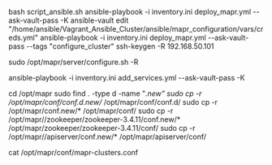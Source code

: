 
bash script_ansible.sh
ansible-playbook -i inventory.ini deploy_mapr.yml --ask-vault-pass -K
ansible-vault edit "/home/ansible/Vagrant_Ansible_Cluster/ansible/mapr_configuration/vars/creds.yml"
ansible-playbook -i inventory.ini deploy_mapr.yml --ask-vault-pass --tags "configure_cluster"
ssh-keygen -R 192.168.50.101

sudo /opt/mapr/server/configure.sh -R

ansible-playbook -i inventory.ini add_services.yml --ask-vault-pass -K 

cd /opt/mapr
sudo find . -type d -name "*.new"
sudo cp -r /opt/mapr/conf/conf.d.new/* /opt/mapr/conf/conf.d/
sudo cp -r /opt/mapr/conf.new/* /opt/mapr/conf/
sudo cp -r /opt/mapr//zookeeper/zookeeper-3.4.11/conf.new/* /opt/mapr/zookeeper/zookeeper-3.4.11/conf/
sudo cp -r /opt/mapr//apiserver/conf.new/* /opt/mapr/apiserver/conf/

cat /opt/mapr/conf/mapr-clusters.conf